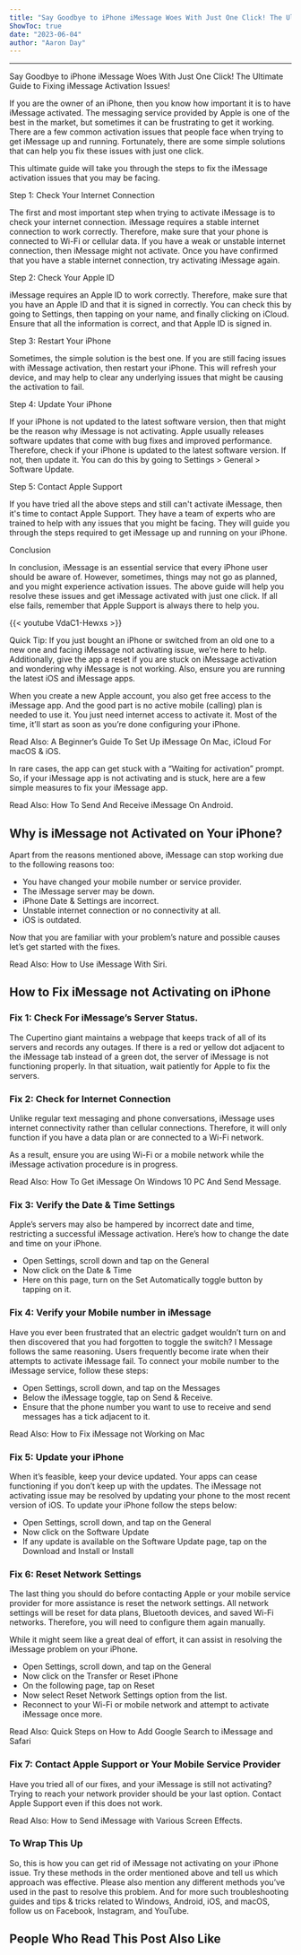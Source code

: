 ```yaml
---
title: "Say Goodbye to iPhone iMessage Woes With Just One Click! The Ultimate Guide to Fixing iMessage Activation Issues!"
ShowToc: true 
date: "2023-06-04"
author: "Aaron Day"
---
```

*****
Say Goodbye to iPhone iMessage Woes With Just One Click! The Ultimate Guide to Fixing iMessage Activation Issues!

If you are the owner of an iPhone, then you know how important it is to have iMessage activated. The messaging service provided by Apple is one of the best in the market, but sometimes it can be frustrating to get it working. There are a few common activation issues that people face when trying to get iMessage up and running. Fortunately, there are some simple solutions that can help you fix these issues with just one click.

This ultimate guide will take you through the steps to fix the iMessage activation issues that you may be facing.

Step 1: Check Your Internet Connection

The first and most important step when trying to activate iMessage is to check your internet connection. iMessage requires a stable internet connection to work correctly. Therefore, make sure that your phone is connected to Wi-Fi or cellular data. If you have a weak or unstable internet connection, then iMessage might not activate. Once you have confirmed that you have a stable internet connection, try activating iMessage again.

Step 2: Check Your Apple ID

iMessage requires an Apple ID to work correctly. Therefore, make sure that you have an Apple ID and that it is signed in correctly. You can check this by going to Settings, then tapping on your name, and finally clicking on iCloud. Ensure that all the information is correct, and that Apple ID is signed in.

Step 3: Restart Your iPhone

Sometimes, the simple solution is the best one. If you are still facing issues with iMessage activation, then restart your iPhone. This will refresh your device, and may help to clear any underlying issues that might be causing the activation to fail.

Step 4: Update Your iPhone

If your iPhone is not updated to the latest software version, then that might be the reason why iMessage is not activating. Apple usually releases software updates that come with bug fixes and improved performance. Therefore, check if your iPhone is updated to the latest software version. If not, then update it. You can do this by going to Settings > General > Software Update.

Step 5: Contact Apple Support

If you have tried all the above steps and still can't activate iMessage, then it's time to contact Apple Support. They have a team of experts who are trained to help with any issues that you might be facing. They will guide you through the steps required to get iMessage up and running on your iPhone.

Conclusion

In conclusion, iMessage is an essential service that every iPhone user should be aware of. However, sometimes, things may not go as planned, and you might experience activation issues. The above guide will help you resolve these issues and get iMessage activated with just one click. If all else fails, remember that Apple Support is always there to help you.

{{< youtube VdaC1-Hewxs >}} 



Quick Tip: If you just bought an iPhone or switched from an old one to a new one and facing iMessage not activating issue, we’re here to help. Additionally, give the app a reset if you are stuck on iMessage activation and wondering why iMessage is not working. Also, ensure you are running the latest iOS and iMessage apps. 
 
When you create a new Apple account, you also get free access to the iMessage app. And the good part is no active mobile (calling) plan is needed to use it. You just need internet access to activate it. Most of the time, it’ll start as soon as you’re done configuring your iPhone.
 
Read Also: A Beginner’s Guide To Set Up iMessage On Mac, iCloud For macOS & iOS.
 
In rare cases, the app can get stuck with a “Waiting for activation” prompt. So, if your iMessage app is not activating and is stuck, here are a few simple measures to fix your iMessage app.
 
Read Also: How To Send And Receive iMessage On Android.
 
## Why is iMessage not Activated on Your iPhone?
 
Apart from the reasons mentioned above, iMessage can stop working due to the following reasons too:
 
- You have changed your mobile number or service provider.
 - The iMessage server may be down.
 - iPhone Date & Settings are incorrect.
 - Unstable internet connection or no connectivity at all.
 - iOS is outdated.

 
Now that you are familiar with your problem’s nature and possible causes let’s get started with the fixes.
 
Read Also: How to Use iMessage With Siri.
 
## How to Fix iMessage not Activating on iPhone
 
### Fix 1: Check For iMessage’s Server Status.
 
The Cupertino giant maintains a webpage that keeps track of all of its servers and records any outages. If there is a red or yellow dot adjacent to the iMessage tab instead of a green dot, the server of iMessage is not functioning properly. In that situation, wait patiently for Apple to fix the servers.
 

 
### Fix 2: Check for Internet Connection
 
Unlike regular text messaging and phone conversations, iMessage uses internet connectivity rather than cellular connections. Therefore, it will only function if you have a data plan or are connected to a Wi-Fi network.
 
As a result, ensure you are using Wi-Fi or a mobile network while the iMessage activation procedure is in progress.
 
Read Also: How To Get iMessage On Windows 10 PC And Send Message.
 
### Fix 3: Verify the Date & Time Settings
 
Apple’s servers may also be hampered by incorrect date and time, restricting a successful iMessage activation. Here’s how to change the date and time on your iPhone.
 
- Open Settings, scroll down and tap on the General
 - Now click on the Date & Time
 - Here on this page, turn on the Set Automatically toggle button by tapping on it.

 
### Fix 4: Verify your Mobile number in iMessage
 
Have you ever been frustrated that an electric gadget wouldn’t turn on and then discovered that you had forgotten to toggle the switch? I Message follows the same reasoning. Users frequently become irate when their attempts to activate iMessage fail. To connect your mobile number to the iMessage service, follow these steps:
 
- Open Settings, scroll down, and tap on the Messages
 - Below the iMessage toggle, tap on Send & Receive.
 - Ensure that the phone number you want to use to receive and send messages has a tick adjacent to it.

 
Read Also: How to Fix iMessage not Working on Mac
 
### Fix 5: Update your iPhone
 
When it’s feasible, keep your device updated. Your apps can cease functioning if you don’t keep up with the updates. The iMessage not activating issue may be resolved by updating your phone to the most recent version of iOS. To update your iPhone follow the steps below:
 
- Open Settings, scroll down, and tap on the General
 - Now click on the Software Update
 - If any update is available on the Software Update page, tap on the Download and Install or Install

 
### Fix 6: Reset Network Settings
 
The last thing you should do before contacting Apple or your mobile service provider for more assistance is reset the network settings. All network settings will be reset for data plans, Bluetooth devices, and saved Wi-Fi networks. Therefore, you will need to configure them again manually.
 
While it might seem like a great deal of effort, it can assist in resolving the iMessage problem on your iPhone.
 
- Open Settings, scroll down, and tap on the General
 - Now click on the Transfer or Reset iPhone
 - On the following page, tap on Reset
 - Now select Reset Network Settings option from the list.
 - Reconnect to your Wi-Fi or mobile network and attempt to activate iMessage once more.

 
Read Also: Quick Steps on How to Add Google Search to iMessage and Safari
 
### Fix 7: Contact Apple Support or Your Mobile Service Provider
 
Have you tried all of our fixes, and your iMessage is still not activating? Trying to reach your network provider should be your last option. Contact Apple Support even if this does not work.
 
Read Also: How to Send iMessage with Various Screen Effects.
 
### To Wrap This Up
 
So, this is how you can get rid of iMessage not activating on your iPhone issue. Try these methods in the order mentioned above and tell us which approach was effective. Please also mention any different methods you’ve used in the past to resolve this problem. And for more such troubleshooting guides and tips & tricks related to Windows, Android, iOS, and macOS, follow us on Facebook, Instagram, and YouTube.
 
##  People Who Read This Post Also Like 



